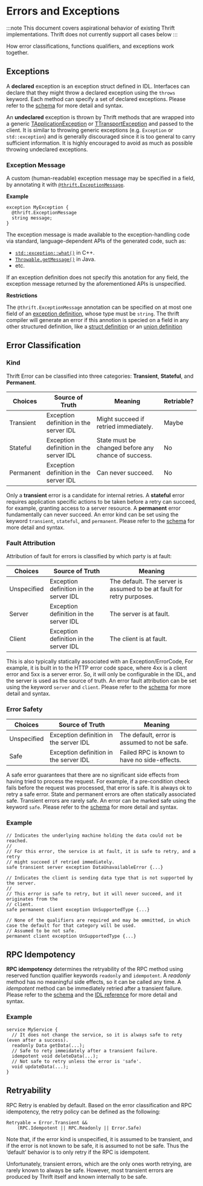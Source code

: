 # Errors and Exceptions

:::note
This document covers aspirational behavior of existing Thrift implementations.
Thrift does not currently support all cases below
:::

How error classifications, functions qualifiers, and exceptions work together.

## Exceptions

A **declared** exception is an exception struct defined in IDL. Interfaces can declare that they might throw a declared exception using the `throws` keyword. Each method can specify a set of declared exceptions. Please refer to the [schema](https://github.com/facebook/fbthrift/blob/main/thrift/lib/thrift/schema.thrift) for more detail and syntax.

An **undeclared** exception is thrown by Thrift methods that are wrapped into a generic [TApplicationException](https://github.com/facebook/fbthrift/blob/main/thrift/lib/cpp/TApplicationException.h) or [TTransportException](https://github.com/facebook/fbthrift/blob/main/thrift/lib/cpp/transport/TTransportException.h) and passed to the client. It is similar to throwing generic exceptions (e.g. `Exception` or `std::exception`) and is generally discouraged since it is too general to carry sufficient information. It is highly encouraged to avoid as much as possible throwing undeclared exceptions.

### Exception Message

A custom (human-readable) exception message may be specified in a field, by
annotating it with
[`@thrift.ExceptionMessage`](/idl/annotations.md#thrift-annotations).

**Example**
```thrift
exception MyException {
  @thrift.ExceptionMessage
  string message;
}
```

The exception message is made available to the exception-handling code via standard,
language-dependent APIs of the generated code, such as:
- [`std::exception::what()`](https://en.cppreference.com/w/cpp/error/exception/what)
      in C++.
- [`Throwable.getMessage()`](https://docs.oracle.com/javase/8/docs/api/java/lang/Throwable.html#getMessage--)
        in Java.
- etc.

If an exception definition does not specify this anotation for any field, the exception message returned by the aforementioned APIs is unspecified.

**Restrictions**

The `@thrift.ExceptionMessage` annotation can be specified on at most one field of an
[exception definition](/idl/index.md#exceptions), whose type must be `string`. The thrift compiler will generate an error if this annotion is specied on a field in any other structured definition, like a [struct definition](/idl/index.md#structs) or an [union definition](/idl/index.md#unions)


## Error Classification
### Kind
Thrift Error can be classified into three categories: **Transient**, **Stateful**, and **Permanent**.

|Choices|Source of Truth|Meaning|Retriable?|
|---|---|---|---|
|Transient|Exception definition in the server IDL  |Might succeed if retried immediately.  |Maybe  |
|Stateful |Exception definition in the server IDL  |State must be changed before any chance of success.  |No |
|Permanent  |Exception definition in the server IDL  |Can never succeed. |No |

Only a **transient** error is a candidate for internal retries. A **stateful** error requires application specific actions to be taken before a retry can succeed, for example, granting access to a server resource. A **permanent** error fundamentally can never succeed. An error kind can be set using the keyword `transient`, `stateful`, and `permanent`. Please refer to the [schema](https://github.com/facebook/fbthrift/blob/main/thrift/lib/thrift/schema.thrift) for more detail and syntax.

### Fault Attribution

Attribution of fault for errors is classified by which party is at fault:

|Choices|Source of Truth|Meaning|
|---|---|---|
|Unspecified|Exception definition in the server IDL |The default. The server is assumed to be at fault for retry purposes.  |
|Server|Exception definition in the server IDL |The server is at fault.
|Client|Exception definition in the server IDL |The client is at fault.

This is also typically statically associated with an Exception/ErrorCode, For example, it is built in to the HTTP error code space, where 4xx is a client error and 5xx is a server error. So, it will only be configurable in the IDL, and the server is used as the source of truth. An error fault attribution can be set using the keyword `server` and `client`. Please refer to the [schema](https://github.com/facebook/fbthrift/blob/main/thrift/lib/thrift/schema.thrift) for more detail and syntax.

### Error Safety

|Choices|Source of Truth|Meaning|
|---|---|---|
|Unspecified|Exception definition in the server IDL  |The default, error is assumed to not be safe.|
|Safe|Exception definition in the server IDL  | Failed RPC is known to have no side-effects.|

A safe error guarantees that there are no significant side effects from having tried to process the request. For example, if a pre-condition check fails before the request was processed, that error is safe. It is always ok to retry a safe error. State and permanent errors are often statically associated safe. Transient errors are rarely safe. An error can be marked safe using the keyword `safe`. Please refer to the [schema](https://github.com/facebook/fbthrift/blob/main/thrift/lib/thrift/schema.thrift) for more detail and syntax.

### Example

```thrift
// Indicates the underlying machine holding the data could not be reached.
//
// For this error, the service is at fault, it is safe to retry, and a retry
// might succeed if retried immediately.
safe transient server exception DataUnavailableError {...}

// Indicates the client is sending data type that is not supported by the server.
//
// This error is safe to retry, but it will never succeed, and it originates from the
// client.
safe permanent client exception UnSupportedType {...}

// None of the qualifiers are required and may be ommitted, in which case the default for that category will be used.
// Assumed to be not safe.
permanent client exception UnSupportedType {...}
```

## RPC Idempotency

**RPC idempotency** determines the retryability of the RPC method using reserved function qualifier keywords `readonly` and `idempotent`. A *readonly* method has no meaningful side effects, so it can be called any time. A *idempotent* method can be immediately retried after a transient failure. Please refer to the [schema](https://github.com/facebook/fbthrift/blob/main/thrift/lib/thrift/schema.thrift) and the [IDL reference](/idl/index.md#services) for more detail and syntax.

### Example

```thrift
service MyService {
  // It does not change the service, so it is always safe to rety (even after a success).
  readonly Data getData(...);
  // Safe to rety immeidately after a transient failure.
  idempotent void deleteData(...);
  // Not safe to retry unless the error is 'safe'.
  void updateData(...);
}
```

## Retryability

RPC Retry is enabled by default. Based on the error classification and RPC idempotency, the retry policy can be defined as the following:

```
Retryable = Error.Transient &&
    (RPC.Idempotent || RPC.Readonly || Error.Safe)
```

Note that, if the error kind is unspecified, it is assumed to be transient, and if the error is not known to be safe, it is assumed to not be safe. Thus the ‘default’ behavior is to only retry if the RPC is idempotent.

Unfortunately, transient errors, which are the only ones worth retrying, are rarely known to always be safe. However, most transient errors are produced by Thrift itself and known internally to be safe.
